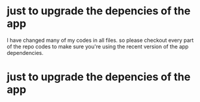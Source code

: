 # just to upgrade the depencies of the app


I have changed many of my codes in all files. so please checkout every part of the repo codes to make sure you're using the recent version of the app dependencies.

# just to upgrade the depencies of the app